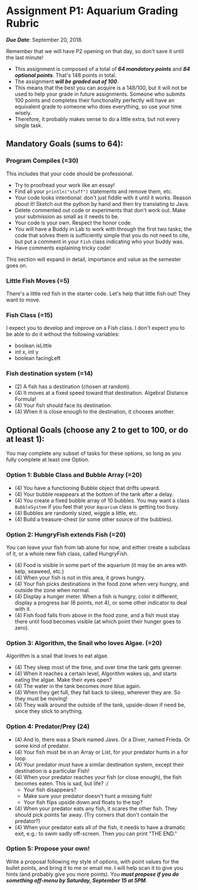 # Assignment P1: Aquarium Grading Rubric

***Due Date***: September 20, 2018.

Remember that we will have P2 opening on that day, so don't save it until the last minute!

- This assignment is composed of a total of ***64 mandatory points*** and ***84 optional points***. That's 148 points in total.
- The assignment ***will be graded out of 100***. 
- This means that the best you can acquire is a 148/100, but it will not be used to help your grade in future assignments. Someone who submits 100 points and completes their functionality perfectly will have an equivalent grade to someone who does everything, so use your time wisely.
- Therefore, it probably makes sense to do a little extra, but not every single task.

## Mandatory Goals (sums to 64):

### Program Compiles (=30)

This includes that your code should be professional. 
- Try to proofread your work like an essay! 
- Find all your ``println("stuff")`` statements and remove them, etc.
- Your code looks intentional: don't just fiddle with it until it works. Reason about it! Sketch out the python by hand and then try translating to Java.
- Delete commented out code or experiments that don't work out. Make your submission as small as it needs to be.
- Your code is your own. Respect the honor code.
- You will have a Buddy in Lab to work with through the first two tasks; the code that solves them is sufficiently simple that you do not need to cite, but put a comment in your ``Fish`` class indicating who your buddy was.
- Have comments explaining tricky code!

This section will expand in detail, importance and value as the semester goes on.

### Little Fish Moves (=5)
There's a little red fish in the starter code. Let's help that little fish out! They want to move.

### Fish Class (=15)
I expect you to develop and improve on a Fish class. I don't expect you to be able to do it without the following variables:

- boolean isLittle
- int x, int y
- boolean facingLeft

### Fish destination system (=14)
- (2) A fish has a destination (chosen at random). 
- (4) It moves at a fixed speed toward that destination. Algebra! Distance Formula!
- (4) Your fish should face its destination.
- (4) When it is close enough to the destination, it chooses another.

## Optional Goals (choose any 2 to get to 100, or do at least 1):

You may complete any subset of tasks for these options, so long as you fully complete at least one Option.

### Option 1: Bubble Class and Bubble Array (=20)

- (4) You have a functioning Bubble object that drifts upward.
- (4) Your bubble reappears at the bottom of the tank after a delay.
- (4) You create a fixed bubble array of 10 bubbles. You may want a class ``BubbleSystem`` if you feel that your ``Aquarium`` class is getting too busy.
- (4) Bubbles are randomly sized, wiggle a little, etc.
- (4) Build a treasure-chest (or some other source of the bubbles).

### Option 2: HungryFish extends Fish (=20)

You can leave your fish from lab alone for now, and either create a subclass of it, or a whole new fish class, called HungryFish.

- (4) Food is visible in some part of the aquarium (it may be an area with kelp, seaweed, etc.)
- (4) When your fish is not in this area, it grows hungry.
- (4) Your fish picks destinations in the food zone when very hungry, and outside the zone when normal.
- (4) Display a hunger meter. When a fish is hungry, color it different, display a progress bar (6 points, not 4), or some other indicator to deal with it.
- (4) Fish food falls from above in the food zone, and a fish must stay there until food becomes visible (at which point their hunger goes to zero).

### Option 3: Algorithm, the Snail who loves Algae. (=20)

Algorithm is a snail that loves to eat algae. 

- (4) They sleep most of the time, and over time the tank gets greener.
- (4) When it reaches a certain level, Algorithm wakes up, and starts eating the algae. Make their eyes open?
- (4) The water in the tank becomes more blue again.
- (4) When they get full, they fall back to sleep, wherever they are. So they must be moving!
- (4) They walk around the outside of the tank, upside-down if need be, since they stick to anything.

### Option 4: Predator/Prey (24)
 - (4) And lo, there was a Shark named Jaws. Or a Diver, named Frieda. Or some kind of predator.
 - (4) Your fish must be in an Array or List, for your predator hunts in a for loop.
 - (4) Your predator must have a similar destination system, except their destination is a particular Fish!
 - (4) When your predator reaches your fish (or close enough), the fish becomes eaten. This is sad, but life? :/
     - Your fish disappears?
     - Make sure your predator doesn't hunt a missing fish!
     - Your fish flips upside down and floats to the top?
 - (4) When your predator eats any fish, it scares the other fish. They should pick points far away. (Try corners that don't contain the predator?)
 - (4) When your predator eats all of the fish, it needs to have a dramatic exit, e.g.: to swim sadly off-screen. Then you can print "THE END."
 
 ### Option 5: Propose your own!
 Write a proposal following my style of options, with point values for the bullet points, and bring it to me or email me. I will help scan it to give you hints (and probably give you more points). You ***must propose if you do something off-menu by Saturday, September 15 at 5PM***.
 

